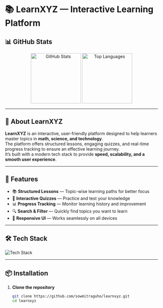 # 📚 LearnXYZ — Interactive Learning Platform

## 📊 GitHub Stats
<p align="center">
  <img src="https://github-readme-stats.vercel.app/api?username=sowmitraguho&show_icons=true&theme=tokyonight" alt="GitHub Stats" height="165" />
  <img src="https://github-readme-stats.vercel.app/api/top-langs/?username=sowmitraguho&layout=compact&theme=tokyonight" alt="Top Languages" height="165" />
</p>

---

## 📖 About LearnXYZ
**LearnXYZ** is an interactive, user-friendly platform designed to help learners master topics in **math, science, and technology**.  
The platform offers structured lessons, engaging quizzes, and real-time progress tracking to ensure an effective learning journey.  
It’s built with a modern tech stack to provide **speed, scalability, and a smooth user experience**.

---

## 🚀 Features
- 📚 **Structured Lessons** — Topic-wise learning paths for better focus
- 📝 **Interactive Quizzes** — Practice and test your knowledge
- 📊 **Progress Tracking** — Monitor learning history and improvement
- 🔍 **Search & Filter** — Quickly find topics you want to learn
- 📱 **Responsive UI** — Works seamlessly on all devices

---

## 🛠️ Tech Stack
<p>
  <img src="https://skillicons.dev/icons?i=react,nextjs,tailwind,nodejs,express,mongodb" alt="Tech Stack" />
</p>

---

## 📦 Installation

1. **Clone the repository**
   ```bash
   git clone https://github.com/sowmitraguho/learnxyz.git
   cd learnxyz

